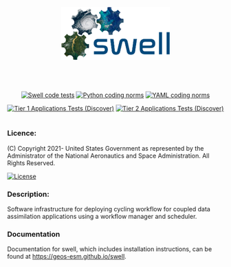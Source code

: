 <div
  align="center"
>
<img
  src="https://github.com/GEOS-ESM/swell/blob/develop/etc/logo/SwellLogo%400.33x.png"
  width="50%"
/>

#
<br/>

[![Swell code tests](https://github.com/GEOS-ESM/swell/actions/workflows/code_tests.yml/badge.svg?branch=develop)](https://github.com/GEOS-ESM/swell/actions/workflows/code_tests.yml)
[![Python coding norms](https://github.com/GEOS-ESM/swell/actions/workflows/python_coding_norms.yml/badge.svg?branch=develop)](https://github.com/GEOS-ESM/swell/actions/workflows/python_coding_norms.yml)
[![YAML coding norms](https://github.com/GEOS-ESM/swell/actions/workflows/yaml_coding_norms.yml/badge.svg?branch=develop)](https://github.com/GEOS-ESM/swell/actions/workflows/yaml_coding_norms.yml)

[![Tier 1 Applications Tests (Discover)](https://github.com/GEOS-ESM/swell/actions/workflows/tier1_application_discover.yml/badge.svg?branch=develop)](https://github.com/GEOS-ESM/swell/actions/workflows/tier1_application_discover.yml)
[![Tier 2 Applications Tests (Discover)](https://github.com/GEOS-ESM/swell/actions/workflows/tier2_application_discover.yml/badge.svg?branch=develop)](https://github.com/GEOS-ESM/swell/actions/workflows/tier2_application_discover.yml)

#

</div>

### Licence:

(C) Copyright 2021- United States Government as represented by the Administrator of the National
Aeronautics and Space Administration. All Rights Reserved.

[![License](https://img.shields.io/badge/License-Apache%202.0-blue.svg)](https://opensource.org/licenses/Apache-2.0)


### Description:

Software infrastructure for deploying cycling workflow for coupled data assimilation applications
using a workflow manager and scheduler.

### Documentation

Documentation for swell, which includes installation instructions, can be found at <a href="https://geos-esm.github.io/swell" target="_blank">https://geos-esm.github.io/swell</a>.
